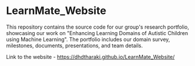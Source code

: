 # LearnMate_Website 
This repository contains the source code for our group's research portfolio, showcasing our work on "Enhancing Learning Domains of Autistic  Children using Machine Learning". The portfolio includes our domain survey, milestones, documents, presentations, and team details.

Link to the website - https://dhdtharaki.github.io/LearnMate_Website/
